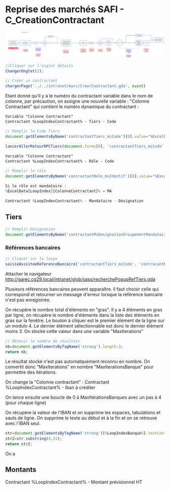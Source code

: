 # Reprise des marchés SAFI - C_CreationContractant

![Reprise Marchés SAFI - C_CreationNouveauContractant Diagramme](RepriseMarchesSAFI-C_CreationNouveauContractant_Diagramme.png)

```javascript
//Cliquer sur l'onglet détails
ChangerOnglet(2);
```
```javascript
// Créer un contractant
chargerPage('../../intranet/marc/CreerContractant.gda', event)
```

Etant donné qu'il y a le numéro du contractant variable dans le nom de colonne, par précaution, on assigne une nouvelle variable : "Colonne Contractant" qui contient le numéro dynamique du contractant :
```
Variable "Colonne Contractant"
Contractant %LoopIndexContractant% - Tiers - Code
```

```javascript
// Remplir le Code Tiers
document.getElementsByName('contractantTiers_miCode')[0].value="%ExcelData[LoopIndex][ColonneContractant]%";
```
```javascript
lancerAllerRetourRPCTiers(document.forms[0], 'contractantTiers_miCode', 'contractantTiers_msLib', 'contractantRefBancaire_miCode', 'contractantRefBancaire_msLib', 'contractantTiers_miCode', null, 'callbackRetourARTiers','contracantRefBancaireTiers_miCode','contracantRefBancaireTiers_msLibelle','provenance');
```


```
Variable "Colonne Contractant"
Contractant %LoopIndexContractant% - Rôle - Code
```

```javascript
// Remplir le rôle
document.getElementsByName('contractantRole_msIdentif')[0].value="%ExcelData[LoopIndex][ColonneContractant]%";
```

```javascript
Si le rôle est mandataire :
%ExcelData[LoopIndex][ColonneContractant]% = MA
```

```javascript
Contractant %LoopIndexContractant% - Mandataire - Désignation
```



## Tiers

```javascript
// Remplir Désignation
document.getElementsByName('contractantMsDesignationGroupementMandataire')[0].value="%ExcelData[LoopIndex][ColonneContractant]%";
```

### Références bancaires

```javascript
// Cliquer sur la loupe
saisieAssisteeReferenceBancaire('contractantTiers_miCode', 'contracantRefBancaireTiers_miCode', 'contractantRefBancaire_miCode', 'contractantRefBancaire_msLib');
```

Attacher le navigateur
http://garec.cg29.local/intranet/glob/sass/recherchePopupRefTiers.gda

Plusieurs références bancaires peuvent apparaître. Il faut choisir celle qui correspond et retourner un message d'erreur lorsque la référence bancaire n'est pas enregistrée.

On récupère le nombre total d'éléments en "gras".
Il y a 4 éléments en gras par ligne, on récupère le nombre d'éléments dans la liste des éléments en gras sur la fenêtre.
Le bouton à cliquer est le premier élément de la ligne sur un modulo 4.
Le dernier élément sélectionnable est donc le dernier élément moins 3.
On stocke cette valeur dans une variable "MaxIterations"

```javascript
// Obtenir le nombre de résultats
nb=document.getElementsByTagName('strong').length-3;
return nb;
```


Le résultat stocké n'est pas automatquement reconnu en nombre. On convertit donc "MaxIterations" en nombre "MaxIterationsBanque" pour permettre des itérations.

On change la "Colonne contractant" :
Contractant %LoopIndexContractant% - Iban à créditer

On lance ensuite une boucle de 0 à MaxItérationsBanques avec un pas à 4 (pour chaque ligne)

On récupère la valeur de l'IBAN et on supprime les espaces, tabulations et sauts de ligne. On supprime le texte au début et à la fin et on se retrouve avec l'IBAN seul.

```javascript
str=document.getElementsByTagName('strong')[%LoopIndexBanque%].textContent.replaceAll('\n','').replaceAll('\t','').replaceAll(' ','');
str2=str.substring(4,31);
return str2;
```

On a 


## Montants


Contractant %LoopIndexContractant% - Montant prévisionnel HT

